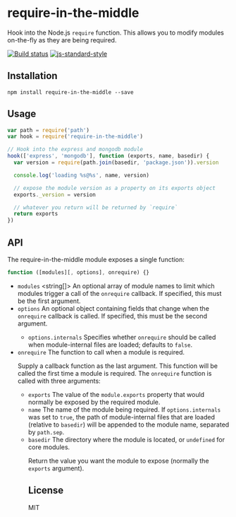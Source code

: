 # require-in-the-middle

Hook into the Node.js `require` function. This allows you to modify
modules on-the-fly as they are being required.

[![Build status](https://travis-ci.org/opbeat/require-in-the-middle.svg?branch=master)](https://travis-ci.org/opbeat/require-in-the-middle)
[![js-standard-style](https://img.shields.io/badge/code%20style-standard-brightgreen.svg?style=flat)](https://github.com/feross/standard)

## Installation

```
npm install require-in-the-middle --save
```

## Usage

```js
var path = require('path')
var hook = require('require-in-the-middle')

// Hook into the express and mongodb module
hook(['express', 'mongodb'], function (exports, name, basedir) {
  var version = require(path.join(basedir, 'package.json')).version

  console.log('loading %s@%s', name, version)

  // expose the module version as a property on its exports object
  exports._version = version

  // whatever you return will be returned by `require`
  return exports
})
```

## API

The require-in-the-middle module exposes a single function:

```js
function ([modules][, options], onrequire) {}
```

- `modules` <string[]> An optional array of module names to limit which modules
  trigger a call of the `onrequire` callback. If specified, this must be the
  first argument.
- `options` <Object> An optional object containing fields that change when the
  `onrequire` callback is called. If specified, this must be the second
  argument.
  - `options.internals` <boolean> Specifies whether `onrequire` should be called
    when module-internal files are loaded; defaults to `false`.
- `onrequire` <Function> The function to call when a module is required.

Supply a callback function as the last argument. This function will be
called the first time a module is required. The `onrequire` function is
called with three arguments:

- `exports` <Object> The value of the `module.exports` property that would
  normally be exposed by the required module.
- `name` <string> The name of the module being required. If `options.internals`
  was set to `true`, the path of module-internal files that are loaded
  (relative to `basedir`) will be appended to the module name, separated by
  `path.sep`.
- `basedir` <string> The directory where the module is located, or `undefined`
  for core modules.

Return the value you want the module to expose (normally the `exports`
argument).

## License

MIT
